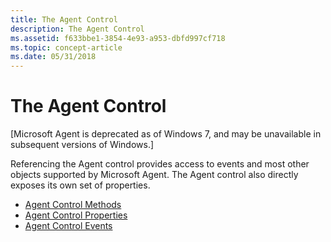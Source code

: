 ```yaml
---
title: The Agent Control
description: The Agent Control
ms.assetid: f633bbe1-3854-4e93-a953-dbfd997cf718
ms.topic: concept-article
ms.date: 05/31/2018
---
```


# The Agent Control

\[Microsoft Agent is deprecated as of Windows 7, and may be unavailable in subsequent versions of Windows.\]

Referencing the Agent control provides access to events and most other objects supported by Microsoft Agent. The Agent control also directly exposes its own set of properties.

-   [Agent Control Methods](agent-control-methods.md)
-   [Agent Control Properties](agent-control-properties.md)
-   [Agent Control Events](agent-control-events.md)

 

 




